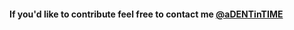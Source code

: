 #### If you'd like to contribute feel free to contact me [@aDENTinTIME](http://twitter.com/aDENTinTIME)
